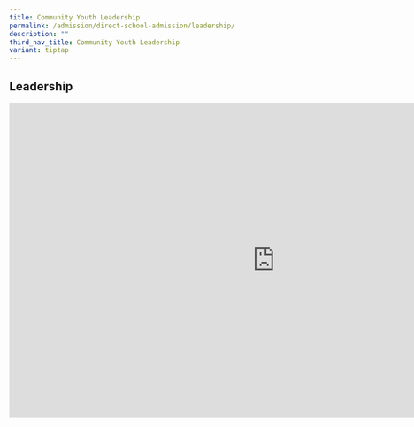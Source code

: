 ```yaml
---
title: Community Youth Leadership
permalink: /admission/direct-school-admission/leadership/
description: ""
third_nav_title: Community Youth Leadership
variant: tiptap
---
```

## Leadership

<iframe allowfullscreen="true" height="569" width="960" frameborder="0" src="https://docs.google.com/presentation/d/e/2PACX-1vQQKvRHQHAsrx--jlVMoaK-9jSWslhJsUJ_OaYCUGAxSmqOf8arU_7o8Ctbq2PvXogUObbtSiIDXVxp/embed?start=true&amp;loop=true&amp;delayms=3000"></iframe>